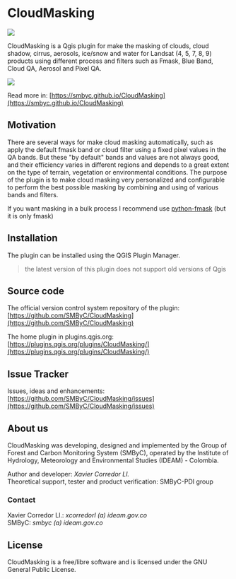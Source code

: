 # CloudMasking

![](icons/cloud_masking.svg)

CloudMasking is a Qgis plugin for make the masking of clouds, cloud shadow, cirrus, aerosols, ice/snow and water for Landsat (4, 5, 7, 8, 9) products using different process and filters such as Fmask, Blue Band, Cloud QA, Aerosol and Pixel QA.

![](docs/img/general.png)

Read more in: [https://smbyc.github.io/CloudMasking](https://smbyc.github.io/CloudMasking)

## Motivation

There are several ways for make cloud masking automatically, such as apply the default fmask band or cloud filter using a fixed pixel values in the QA bands. But these "by default" bands and values are not always good, and their efficiency varies in different regions and depends to a great extent on the type of terrain, vegetation or environmental conditions. The purpose of the plugin is to make cloud masking very personalized and configurable to perform the best possible masking by combining and using of various bands and filters.

If you want masking in a bulk process I recommend use [python-fmask](www.pythonfmask.org) (but it is only fmask)

## Installation

The plugin can be installed using the QGIS Plugin Manager.

   > the latest version of this plugin does not support old versions of Qgis

## Source code

The official version control system repository of the plugin:
[https://github.com/SMByC/CloudMasking](https://github.com/SMByC/CloudMasking)

The home plugin in plugins.qgis.org: [https://plugins.qgis.org/plugins/CloudMasking/](https://plugins.qgis.org/plugins/CloudMasking/)

## Issue Tracker

Issues, ideas and enhancements: [https://github.com/SMByC/CloudMasking/issues](https://github.com/SMByC/CloudMasking/issues)

## About us

CloudMasking was developing, designed and implemented by the Group of Forest and Carbon Monitoring System (SMByC), operated by the Institute of Hydrology, Meteorology and Environmental Studies (IDEAM) - Colombia.

Author and developer: *Xavier Corredor Ll.*  
Theoretical support, tester and product verification: SMByC-PDI group

### Contact

Xavier Corredor Ll.: *xcorredorl (a) ideam.gov.co*  
SMByC: *smbyc (a) ideam.gov.co*

## License

CloudMasking is a free/libre software and is licensed under the GNU General Public License.


[www.pythonfmask.org]: www.pythonfmask.org
